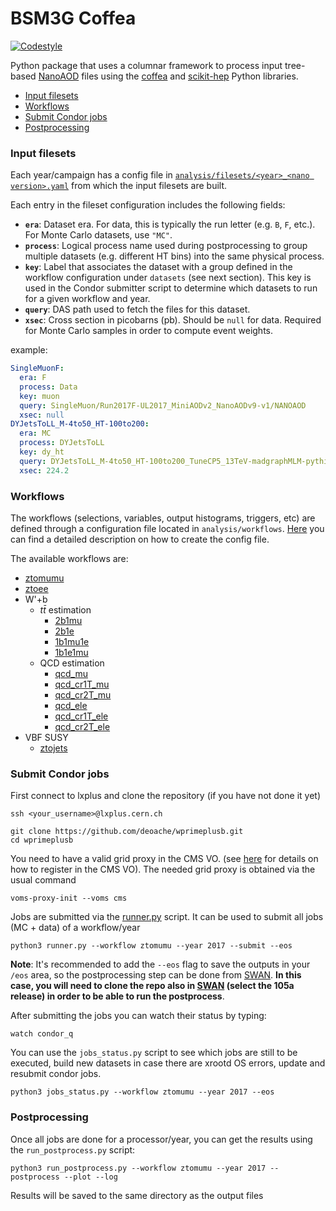 # BSM3G Coffea

[![Codestyle](https://img.shields.io/badge/code%20style-black-000000.svg)](https://github.com/psf/black)


Python package that uses a columnar framework to process input tree-based [NanoAOD](https://twiki.cern.ch/twiki/bin/view/CMSPublic/WorkBookNanoAOD) files using the [coffea](https://coffeateam.github.io/coffea/) and [scikit-hep](https://scikit-hep.org) Python libraries.

- [Input filesets](#Input-filesets)
- [Workflows](#Workflows)
- [Submit Condor jobs](#Submit-Condor-jobs)
- [Postprocessing](#Postprocessing)


### Input filesets
 

Each year/campaign has a config file in [`analysis/filesets/<year>_<nano version>.yaml`](https://github.com/deoache/wprimeplusb/tree/main/analysis/filesets) from which the input filesets are built. 

Each entry in the fileset configuration includes the following fields:

- **`era`**: Dataset era. For data, this is typically the run letter (e.g. `B`, `F`, etc.). For Monte Carlo datasets, use `"MC"`.
- **`process`**: Logical process name used during postprocessing to group multiple datasets (e.g. different HT bins) into the same physical process.
- **`key`**: Label that associates the dataset with a group defined in the workflow configuration under `datasets` (see next section). This key is used in the Condor submitter script to determine which datasets to run for a given workflow and year.
- **`query`**: DAS path used to fetch the files for this dataset.
- **`xsec`**: Cross section in picobarns (pb). Should be `null` for data. Required for Monte Carlo samples in order to compute event weights.

example:
```yaml
SingleMuonF:
  era: F
  process: Data
  key: muon
  query: SingleMuon/Run2017F-UL2017_MiniAODv2_NanoAODv9-v1/NANOAOD
  xsec: null
DYJetsToLL_M-4to50_HT-100to200:
  era: MC
  process: DYJetsToLL
  key: dy_ht
  query: DYJetsToLL_M-4to50_HT-100to200_TuneCP5_13TeV-madgraphMLM-pythia8/RunIISummer20UL17NanoAODv9-106X_mc2017_realistic_v9-v2/NANOAODSIM
  xsec: 224.2
```


### Workflows

The workflows (selections, variables, output histograms, triggers, etc) are defined through a configuration file located in `analysis/workflows`. [Here](https://github.com/deoache/wprimeplusb/blob/main/analysis/workflows/README.md) you can find a detailed description on how to create the config file.

The available workflows are:

* [ztomumu](https://github.com/deoache/wprimeplusb/blob/main/analysis/workflows/ztomumu.yaml)
* [ztoee](https://github.com/deoache/wprimeplusb/blob/main/analysis/workflows/ztoee.yaml)
* W'+b
    * $t\bar{t}$ estimation
        * [2b1mu](https://github.com/deoache/wprimeplusb/blob/main/analysis/workflows/2b1mu.yaml)
        * [2b1e](https://github.com/deoache/wprimeplusb/blob/main/analysis/workflows/2b1e.yaml)
        * [1b1mu1e](https://github.com/deoache/wprimeplusb/blob/main/analysis/workflows/1b1mu1e.yaml)
        * [1b1e1mu](https://github.com/deoache/wprimeplusb/blob/main/analysis/workflows/1b1e1mu.yaml)
    * QCD estimation
        * [qcd_mu](https://github.com/deoache/wprimeplusb/blob/main/analysis/workflows/qcd_mu.yaml)
        * [qcd_cr1T_mu](https://github.com/deoache/wprimeplusb/blob/main/analysis/workflows/qcd_cr1T_mu.yaml)
        * [qcd_cr2T_mu](https://github.com/deoache/wprimeplusb/blob/main/analysis/workflows/qcd_cr2T_mu.yaml)
        * [qcd_ele](https://github.com/deoache/wprimeplusb/blob/main/analysis/workflows/qcd_ele.yaml)
        * [qcd_cr1T_ele](https://github.com/deoache/wprimeplusb/blob/main/analysis/workflows/qcd_cr1T_ele.yaml)
        * [qcd_cr2T_ele](https://github.com/deoache/wprimeplusb/blob/main/analysis/workflows/qcd_cr2T_ele.yaml)
* VBF SUSY
    * [ztojets](https://github.com/deoache/wprimeplusb/blob/main/analysis/workflows/ztojets.yaml)


### Submit Condor jobs

First connect to lxplus and clone the repository (if you have not done it yet)
```
ssh <your_username>@lxplus.cern.ch

git clone https://github.com/deoache/wprimeplusb.git
cd wprimeplusb
```
You need to have a valid grid proxy in the CMS VO. (see [here](https://twiki.cern.ch/twiki/bin/view/CMSPublic/SWGuideLcgAccess) for details on how to register in the CMS VO). The needed grid proxy is obtained via the usual command
```
voms-proxy-init --voms cms
```

Jobs are submitted via the [runner.py](https://github.com/deoache/higgscharm/blob/lxplus/runner.py) script. It can be used to submit all jobs (MC + data) of a workflow/year
```
python3 runner.py --workflow ztomumu --year 2017 --submit --eos
``` 

**Note**: It's recommended to add the `--eos` flag to save the outputs in your `/eos` area, so the postprocessing step can be done from [SWAN](https://swan-k8s.cern.ch/hub/spawn). **In this case, you will need to clone the repo also in [SWAN](https://swan-k8s.cern.ch/hub/spawn) (select the 105a release) in order to be able to run the postprocess**.

After submitting the jobs you can watch their status by typing:
```
watch condor_q
```
You can use the `jobs_status.py` script to see which jobs are still to be executed, build new datasets in case there are xrootd OS errors, update and resubmit condor jobs.
```
python3 jobs_status.py --workflow ztomumu --year 2017 --eos
```

### Postprocessing

Once all jobs are done for a processor/year, you can get the results using the `run_postprocess.py` script:
```
python3 run_postprocess.py --workflow ztomumu --year 2017 --postprocess --plot --log
``` 
Results will be saved to the same directory as the output files